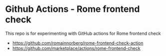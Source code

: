 # Github Actions - Rome frontend check

This repo is for experimenting with GitHub actions for Rome frontend check

- https://github.com/romainnorberg/rome-frontend-check-action
- https://github.com/marketplace/actions/rome-frontend-check
